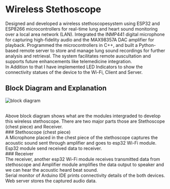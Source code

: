 # Wireless Stethoscope
 Designed and developed a wireless stethoscopesystem using ESP32 and ESP8266 microcontrollers for real-time lung and heart sound monitoring over a local area network (LAN). Integrated the INMP441 digital microphone for capturing high-fidelity audio and the MAX98357A DAC amplifier for playback. Programmed the microcontrollers in C++, and built a Python-based remote server to store and manage lung sound recordings for further analysis and retrieval. The system facilitates remote auscultation and supports future enhancements like telemedicine integration.
<br />
In Addition to that I have implemented LED Indicators to show the connectivity statues of the device to the Wi-Fi, Client and Server.


## Block Diagram and Explanation
![block diagram](https://github.com/user-attachments/assets/1d2581a2-ac65-4c81-ab9b-3a471f7f4a41)

<br />
Above block diagram shows what are the modules intergraded to develop this wireless stethoscope. There are two major parts those are Stethoscope (chest
piece) and Receiver.
<br />
### Stethoscope (chest piece)
<br />
A Microphone placed in the chest piece of the stethoscope captures the
acoustic sound sent through amplifier and goes to esp32 Wi-Fi module. Esp32
module send received data to receiver.
<br />
### Receiver
<br />
The receiver, another esp32 Wi-Fi module receives transmitted data from
stethoscope and Amplifier module amplifies the data output to speaker and we can
hear the acoustic heard beat sound.
<br />
Serial monitor of Arduino IDE prints connectivity details of the both
devices.
<br />
Web server stores the captured audio data.
<br />
